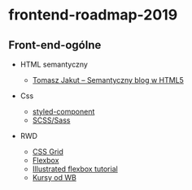 # frontend-roadmap-2019

<h2>Front-end-ogólne</h2>

<ul>
  <li>HTML semantyczny</li>
  <ul>
    <li><a href="https://tutorials.comandeer.pl/html5-blog.html" rel="nofollow">Tomasz Jakut – Semantyczny blog w HTML5</a></li>
  </ul>
</ul>
<ul>
    <li>Css</li>
    <ul>
      <li><a href="https://www.styled-components.com/">styled-component</a></li>
      <li><a href="https://sass-lang.com/">SCSS/Sass</a></li>
    </ul>
  </ul>
  <ul>
    <li>RWD</li>
    <ul>
      <li><a href="http://cssgridgarden.com/#pl">CSS Grid</a></li>
      <li><a href="https://flexboxfroggy.com/#pl">Flexbox</a></li>
      <li><a href="https://medium.freecodecamp.org/the-complete-illustrated-flexbox-tutorial-d35c085dbf35">Illustrated flexbox tutorial</a></li>
      <li><a href="https://wesbos.com/courses/">Kursy od WB</a></li>
    </ul>
  </ul>
